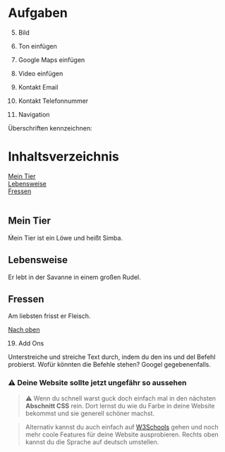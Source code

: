 # Aufgaben



5. Bild

13. Ton einfügen


14. Google Maps einfügen


15. Video einfügen


16. Kontakt Email


17. Kontakt Telefonnummer


18. Navigation

Überschriften kennzeichnen:
<h1 id="top">Inhaltsverzeichnis</h1>

<a href="#erster_Teil">Mein Tier</a><br />
<a href="#zweiter_Teil">Lebensweise</a><br />
<a href="#dritter_Teil">Fressen</a><br /><br />

<h2 id="erster_Teil">Mein Tier</h2>

<p> Ḿein Tier ist ein Löwe und heißt Simba.</p>

<h2 id="zweiter_Teil">Lebensweise</h2>

<p>Er lebt in der Savanne in einem großen Rudel.</p>

<h2 id="dritter_Teil">Fressen</h2>

<p>Am liebsten frisst er Fleisch.</p>
<p>

<a href="#top">Nach oben</a></p>

    

19. Add Ons

Unterstreiche und streiche Text durch, indem du den ins und del Befehl probierst. Wofür könnten die Befehle stehen? Googel gegebenenfalls.


### ⚠️ Deine Website sollte jetzt ungefähr so aussehen



> ⚠️ Wenn du schnell warst guck doch einfach mal in den nächsten **Abschnitt CSS** rein. Dort lernst du wie du Farbe in deine Website bekommst und sie generell schöner machst. 

> Alternativ kannst du auch einfach auf [W3Schools](https://www.w3schools.com/html/default.asp) gehen und noch mehr coole Features für deine Website ausprobieren. Rechts oben kannst du die Sprache auf deutsch umstellen.
